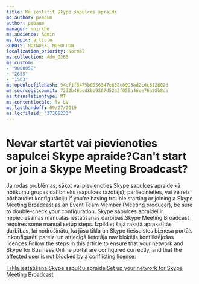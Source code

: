 ```yaml
---
title: Kā iestatīt Skype sapulces apraidi
ms.author: pebaum
author: pebaum
manager: mnirkhe
ms.audience: Admin
ms.topic: article
ROBOTS: NOINDEX, NOFOLLOW
localization_priority: Normal
ms.collection: Adm_O365
ms.custom:
- "9000058"
- "2655"
- "1563"
ms.openlocfilehash: 94ef1f8479b0056347e632c8993ad2c6c612602d
ms.sourcegitcommit: 7232b48bcd8bb9867d52a2f055a46ce76a58b8da
ms.translationtype: MT
ms.contentlocale: lv-LV
ms.lasthandoff: 09/27/2019
ms.locfileid: "37305233"
---
```

# <a name="cant-start-or-join-a-skype-meeting-broadcast"></a><span data-ttu-id="16db3-102">Nevar startēt vai pievienoties sapulcei Skype apraide?</span><span class="sxs-lookup"><span data-stu-id="16db3-102">Can't start or join a Skype Meeting Broadcast?</span></span>

<span data-ttu-id="16db3-103">Ja rodas problēmas, sākot vai pievienoties Skype sapulces apraide kā notikumu grupas dalībnieks (sapulces ražotājs), pārliecinieties, vai vēlreiz pārbaudiet konfigurāciju.</span><span class="sxs-lookup"><span data-stu-id="16db3-103">If you're having trouble starting or joining a Skype Meeting Broadcast as an Event Team Member (Meeting producer), be sure to double-check your configuration.</span></span> <span data-ttu-id="16db3-104">Skype sapulces apraidei ir nepieciešamas manuālas iestatīšanas darbības.</span><span class="sxs-lookup"><span data-stu-id="16db3-104">Skype Meeting Broadcast requires some manual setup steps.</span></span> <span data-ttu-id="16db3-105">Izpildiet šajā rakstā aprakstītās darbības, lai nodrošinātu, ka jūsu tīkla un Skype tiešsaistes biznesa portāls ir konfigurēti pareizi un attiecīgā lietotāja nav bloķējis konfliktējošas licences:</span><span class="sxs-lookup"><span data-stu-id="16db3-105">Follow the steps in this article to ensure that your network and Skype for Business Online portal are configured correctly, and that the affected user is not blocked by a conflicting license:</span></span>

[<span data-ttu-id="16db3-106">Tīkla iestatīšana Skype sapulču apraidei</span><span class="sxs-lookup"><span data-stu-id="16db3-106">Set up your network for Skype Meeting Broadcast</span></span>](https://docs.microsoft.com/SkypeForBusiness/set-up-your-network-for-skype-meeting-broadcast/set-up-your-network-for-skype-meeting-broadcast)